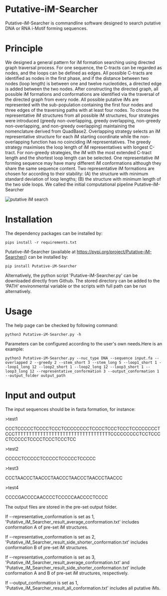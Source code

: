 # Putative-iM-Searcher

Putative-iM-Searcher is commandline software designed to search putative DNA or RNA i-Motif forming sequences.

# Principle
We designed a general pattern for iM formation searching using directed graph traversal process. For one sequence, the C-tracts can be regarded as nodes, and the loops can be defined as edges. All possible C-tracts are identified as nodes in the first phase, and if the distance between two nodes (loop length) is between one and twelve nucleotides, a directed edge is added between the two nodes. After constructing the directed graph, all possible iM formations and conformations are identified via the traversal of the directed graph from every node. All possible putative iMs are represented with the sub-population containing the first four nodes and three edges of the traversing paths with at least four nodes. To choose the representative iM structures from all possible iM structures, four strategies were introduced (greedy non-overlapping, greedy overlapping, non-greedy non-overlapping, and non-greedy overlapping) maintaining the nomenclature derived from QuadBase2. Overlapping strategy selects an iM representative structure for each iM starting coordinate while the non-overlapping function has no coinciding iM representatives. The greedy strategy maximises the loop length of iM representatives with longest C-tract. For non-greedy strategies, the iM with the most extended C-tract length and the shortest loop length can be selected. One representative iM forming sequence may have many different iM conformations although they share the same sequence content. Two representative iM formations are chosen for according to their stability: (A) the structure with minimum standard deviation of loop lengths; (B) the structure with minimum length of the two side loops. We called the initial computational pipeline Putative-iM-Searcher

![putative iM search](https://github.com/YANGB1/Putative-iM-Searcher/assets/92316121/a2297cca-8e07-45fd-b8e0-71b85d813fb1)

# Installation
The dependency packages can be installed by:
``` 
pips install -r requirements.txt

``` 
Putative-iM-Searcher (available at https://pypi.org/project/Putative-iM-Searcher/) can be installed by:
``` 
pip install Putative-iM-Searcher

```
Alternatively, the python script 'Putative-iM-Searcher.py' can be downloaded directly from Github. The stored directory can be added to the ‘PATH’ environmental variable or the scripts with full path can be run alternatively. 

# Usage
The help page can be checked by following command:
``` 
python3 Putative-iM-Searcher.py -h
``` 
Parameters can be configured according to the user's own needs.Here is an example:
``` 
python3 Putative-iM-Searcher.py --nuc_type DNA --sequence input.fa --overlapped 2 --greedy 2 --stem_short 3 --stem_long 5 --loop1_short 1 --loop1_long 12 --loop2_short 1 --loop2_long 12 --loop3_short 1 --loop3_long 12 --representative_conformation 3 --output_conformation 1 --output_folder output_path
``` 

# Input and output
The input sequences should be in fasta formation, for instance:

\>test1

CCCTCCCCCTCCCCTCCCTCCCCCCCCTCCCCTCCCTCCCTCCCCCCCCTCCCTTTTTTTTTTTTTTTTTTTTTTTTTTTTTTTTTTCCCCCCCCCTCCTCCCCTCCCCCTCCCCTCCCTCCCTCC

\>test2

CCCCCTCCCCCTCCCCCTCCCCCTCCCCC

\>test3

CCCTAACCCTAACCCTAACCCTAACCCTAACCCTAACCC

\>test4

CCCCGACCCCAACCCCTCCCCCAACCCCTCCCC

The output files are stored in the pre-set output folder.

If --representative_conformation is set as 1, 'Putative_iM_Searcher_result_average_conformation.txt' includes conformation A of pre-set iM structures. 

If --representative_conformation is set as 2, 'Putative_iM_Searcher_result_side_shorter_conformation.txt' includes conformation B of pre-set iM structures. 

If --representative_conformation is set as 3, 'Putative_iM_Searcher_result_average_conformation.txt' and 'Putative_iM_Searcher_result_side_shorter_conformation.txt' include conformation A and B of pre-set iM structures, respectively. 

If --output_conformation is set as 1, 'Putative_iM_Searcher_result_all_conformation.txt' includes all putative iMs.


